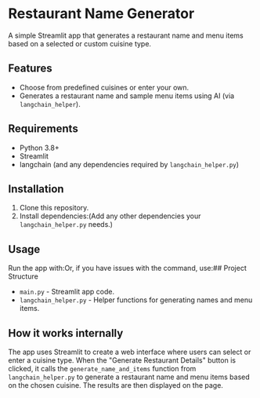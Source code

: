 # Restaurant Name Generator

A simple Streamlit app that generates a restaurant name and menu items based on a selected or custom cuisine type.

## Features

- Choose from predefined cuisines or enter your own.
- Generates a restaurant name and sample menu items using AI (via `langchain_helper`).

## Requirements

- Python 3.8+
- Streamlit
- langchain (and any dependencies required by `langchain_helper.py`)

## Installation

1. Clone this repository.
2. Install dependencies:(Add any other dependencies your `langchain_helper.py` needs.)

## Usage

Run the app with:Or, if you have issues with the command, use:## Project Structure

- `main.py` - Streamlit app code.
- `langchain_helper.py` - Helper functions for generating names and menu items.

## How it works internally

The app uses Streamlit to create a web interface where users can select or enter a cuisine type. When the "Generate Restaurant Details" button is clicked, it calls the `generate_name_and_items` function from `langchain_helper.py` to generate a restaurant name and menu items based on the chosen cuisine. The results are then displayed on the page.
